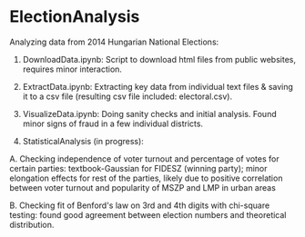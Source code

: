 # ElectionAnalysis

Analyzing data from 2014 Hungarian National Elections:

1. DownloadData.ipynb: Script to download html files from public websites, requires minor interaction.

2. ExtractData.ipynb: Extracting key data from individual text files & saving it to a csv file (resulting csv file included: electoral.csv).

3. VisualizeData.ipynb: Doing sanity checks and initial analysis. Found minor signs of fraud in a few individual districts.

4. StatisticalAnalysis (in progress): 

A. Checking independence of voter turnout and percentage of votes for certain parties: textbook-Gaussian for FIDESZ (winning party); minor elongation effects for rest of the parties, likely due to positive correlation between voter turnout and popularity of MSZP and LMP in urban areas

B. Checking fit of Benford's law on 3rd and 4th digits with chi-square testing: found good agreement between election numbers and theoretical distribution.
